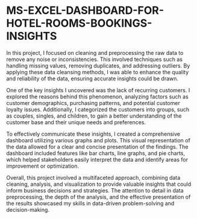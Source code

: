 # MS-EXCEL-DASHBOARD-FOR-HOTEL-ROOMS-BOOKINGS-INSIGHTS
In this project, I focused on cleaning and preprocessing the raw data to remove any noise or inconsistencies. This involved techniques such as handling missing values, removing duplicates, and addressing outliers. By applying these data cleansing methods, I was able to enhance the quality and reliability of the data, ensuring accurate insights could be drawn.

One of the key insights I uncovered was the lack of recurring customers. I explored the reasons behind this phenomenon, analyzing factors such as customer demographics, purchasing patterns, and potential customer loyalty issues. Additionally, I categorized the customers into groups, such as couples, singles, and children, to gain a better understanding of the customer base and their unique needs and preferences.

To effectively communicate these insights, I created a comprehensive dashboard utilizing various graphs and plots. This visual representation of the data allowed for a clear and concise presentation of the findings. The dashboard included features like bar charts, line graphs, and pie charts, which helped stakeholders easily interpret the data and identify areas for improvement or optimization.

Overall, this project involved a multifaceted approach, combining data cleaning, analysis, and visualization to provide valuable insights that could inform business decisions and strategies. The attention to detail in data preprocessing, the depth of the analysis, and the effective presentation of the results showcased my skills in data-driven problem-solving and decision-making.
